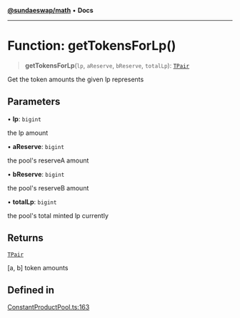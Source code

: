 [**@sundaeswap/math**](../../../README.md) • **Docs**

***

# Function: getTokensForLp()

> **getTokensForLp**(`lp`, `aReserve`, `bReserve`, `totalLp`): [`TPair`](../type-aliases/TPair.md)

Get the token amounts the given lp represents

## Parameters

• **lp**: `bigint`

the lp amount

• **aReserve**: `bigint`

the pool's reserveA amount

• **bReserve**: `bigint`

the pool's reserveB amount

• **totalLp**: `bigint`

the pool's total minted lp currently

## Returns

[`TPair`](../type-aliases/TPair.md)

[a, b] token amounts

## Defined in

[ConstantProductPool.ts:163](https://github.com/SundaeSwap-finance/sundae-sdk/blob/main/packages/math/src/PoolMath/ConstantProductPool.ts#L163)
